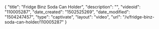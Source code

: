 {
    "title": "Fridge Binz Soda Can Holder",
    "description": "",
    "videoid": "110005287",
    "date_created": "1502525269",
    "date_modified": "1504247457",
    "type": "captivate",
    "layout": "video",
    "url": "\/v\/fridge-binz-soda-can-holder\/110005287"
}